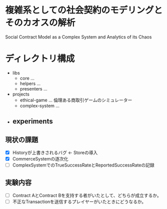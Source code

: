 # 複雑系としての社会契約のモデリングとそのカオスの解析
Social Contract Model as a Complex System and Analytics of its Chaos

# ディレクトリ構成
- libs
  - core ... 
  - helpers ...
  - presenters ...
- projects
  - ethical-game ... 倫理ある商取引ゲームのシミュレーター
  - complex-system ...
- experiments
  - 

## 現状の課題
- [x] Historyが上書きされるバグ <- Storeの導入
- [x] CommerceSystemの逐次化
- [ ] ComplexSystemでのTrueSuccessRateとReportedSuccessRateの記録

## 実験内容
- [ ] Contract AとContract Bを支持する者がいたとして、どちらが成立するか。
- [ ] 不正なTransactionを送信するプレイヤーがいたときにどうなるか。
